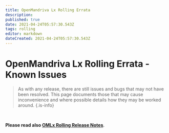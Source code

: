 ```yaml
---
title: OpenMandriva Lx Rolling Errata
description: 
published: true
date: 2021-04-24T05:57:30.543Z
tags: rolling
editor: markdown
dateCreated: 2021-04-24T05:57:30.543Z
---
```


# OpenMandriva Lx Rolling Errata - Known Issues

> As with any release, there are still issues and bugs that may not have been resolved. This page documents those that may cause inconvenience and where possible details how they may be worked around.
{.is-info}

<br>

**Please read also [OMLx Rolling Release Notes](/en/releases/omlxrolling/notes)**.